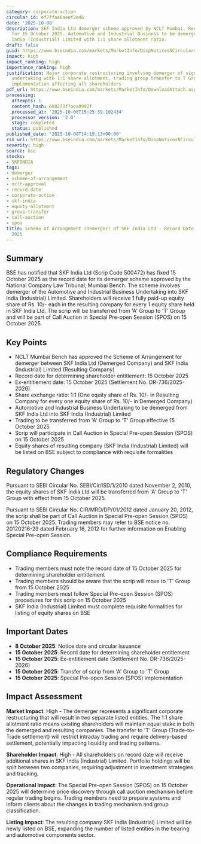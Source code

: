 ```yaml
---
category: corporate-action
circular_id: ef7ffaa6aeef2ed6
date: '2025-10-08'
description: SKF India Ltd demerger scheme approved by NCLT Mumbai. Record date set
  for 15 October 2025. Automotive and Industrial Business to be demerged into SKF
  India (Industrial) Limited with 1:1 share allotment ratio.
draft: false
guid: https://www.bseindia.com/markets/MarketInfo/DispNoticesNCirculars.aspx?Noticeid={8987FE33-A7D2-41D0-BF31-B1AA3649EBE0}&noticeno=20251008-60&dt=10/08/2025&icount=60&totcount=62&flag=0
impact: high
impact_ranking: high
importance_ranking: high
justification: Major corporate restructuring involving demerger of significant business
  undertaking with 1:1 share allotment, trading group transfer to T Group, and SPOS
  implementation affecting all shareholders
pdf_url: https://www.bseindia.com/markets/MarketInfo/DownloadAttach.aspx?id=20251008-60&attachedId=
processing:
  attempts: 1
  content_hash: 688273f7aea0992f
  processed_at: '2025-10-08T15:25:39.102434'
  processor_version: '2.0'
  stage: completed
  status: published
published_date: '2025-10-08T14:19:13+00:00'
rss_url: https://www.bseindia.com/markets/MarketInfo/DispNoticesNCirculars.aspx?Noticeid={8987FE33-A7D2-41D0-BF31-B1AA3649EBE0}&noticeno=20251008-60&dt=10/08/2025&icount=60&totcount=62&flag=0
severity: high
source: bse
stocks:
- SKFINDIA
tags:
- demerger
- scheme-of-arrangement
- nclt-approval
- record-date
- corporate-action
- skf-india
- equity-allotment
- group-transfer
- call-auction
- spos
title: Scheme of Arrangement (Demerger) of SKF India Ltd - Record Date 15 October
  2025
---
```


## Summary

BSE has notified that SKF India Ltd (Scrip Code 500472) has fixed 15 October 2025 as the record date for its demerger scheme approved by the National Company Law Tribunal, Mumbai Bench. The scheme involves demerger of the Automotive and Industrial Business Undertaking into SKF India (Industrial) Limited. Shareholders will receive 1 fully paid-up equity share of Rs. 10/- each in the resulting company for every 1 equity share held in SKF India Ltd. The scrip will be transferred from 'A' Group to 'T' Group and will be part of Call Auction in Special Pre-open Session (SPOS) on 15 October 2025.

## Key Points

- NCLT Mumbai Bench has approved the Scheme of Arrangement for demerger between SKF India Ltd (Demerged Company) and SKF India (Industrial) Limited (Resulting Company)
- Record date for determining shareholder entitlement: 15 October 2025
- Ex-entitlement date: 15 October 2025 (Settlement No. DR-736/2025-2026)
- Share exchange ratio: 1:1 (One equity share of Rs. 10/- in Resulting Company for every one equity share of Rs. 10/- in Demerged Company)
- Automotive and Industrial Business Undertaking to be demerged from SKF India Ltd into SKF India (Industrial) Limited
- Trading to be transferred from 'A' Group to 'T' Group effective 15 October 2025
- Scrip will participate in Call Auction in Special Pre-open Session (SPOS) on 15 October 2025
- Equity shares of resulting company (SKF India (Industrial) Limited) will be listed on BSE subject to compliance with requisite formalities

## Regulatory Changes

Pursuant to SEBI Circular No. SEBI/Cir/ISD/1/2010 dated November 2, 2010, the equity shares of SKF India Ltd will be transferred from 'A' Group to 'T' Group with effect from 15 October 2025.

Pursuant to SEBI Circular No. CIR/MRD/DP/01/2012 dated January 20, 2012, the scrip shall be part of Call Auction in Special Pre-open Session (SPOS) on 15 October 2025. Trading members may refer to BSE notice no. 20120216-29 dated February 16, 2012 for further information on Enabling Special Pre-open Session.

## Compliance Requirements

- Trading members must note the record date of 15 October 2025 for determining shareholder entitlement
- Trading members should be aware that the scrip will move to 'T' Group from 15 October 2025
- Trading members must follow Special Pre-open Session (SPOS) procedures for this scrip on 15 October 2025
- SKF India (Industrial) Limited must complete requisite formalities for listing of equity shares on BSE

## Important Dates

- **8 October 2025**: Notice date and circular issuance
- **15 October 2025**: Record date for determining shareholder entitlement
- **15 October 2025**: Ex-entitlement date (Settlement No. DR-736/2025-2026)
- **15 October 2025**: Transfer of scrip from 'A' Group to 'T' Group
- **15 October 2025**: Special Pre-open Session (SPOS) implementation

## Impact Assessment

**Market Impact**: High - The demerger represents a significant corporate restructuring that will result in two separate listed entities. The 1:1 share allotment ratio means existing shareholders will maintain equal stake in both the demerged and resulting companies. The transfer to 'T' Group (Trade-to-Trade settlement) will restrict intraday trading and require delivery-based settlement, potentially impacting liquidity and trading patterns.

**Shareholder Impact**: High - All shareholders on record date will receive additional shares in SKF India (Industrial) Limited. Portfolio holdings will be split between two companies, requiring adjustment in investment strategies and tracking.

**Operational Impact**: The Special Pre-open Session (SPOS) on 15 October 2025 will determine price discovery through call auction mechanism before regular trading begins. Trading members need to prepare systems and inform clients about the changes in trading mechanism and group classification.

**Listing Impact**: The resulting company SKF India (Industrial) Limited will be newly listed on BSE, expanding the number of listed entities in the bearing and automotive components sector.